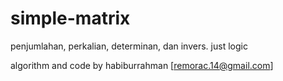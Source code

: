 simple-matrix
=============

penjumlahan, perkalian, determinan, dan invers. just logic

algorithm and code by habiburrahman [remorac.14@gmail.com]

